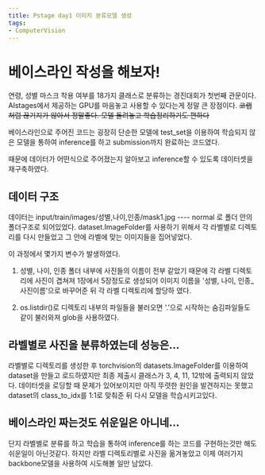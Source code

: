 ```yaml
---
title: Pstage day1 이미지 분류모델 생성
tags:
- ComputerVision
---
```


# 베이스라인 작성을 해보자!
연령, 성별 마스크 착용 여부를 18가지 클래스로 분류하는 경진대회가 첫번째 관문이다.
AIstages에서 제공하는 GPU를 마음놓고 사용할 수 있다는게 정말 큰 장점이다. ~~코랩처럼 끊기지가 않아서 정말좋다. 모델 돌려놓고 학습정리하기도 편하다~~

베이스라인으로 주어진 코드는 굉장히 단순한 모델에 test_set을 이용하여 학습되지 않은 모델을 통하여 inference를 하고 submission까지 완료하는 코드였다.

때문에 데이터가 어떤식으로 주어졌는지 알아보고 inference할 수 있도록 데이터셋을 재구축하였다.

## 데이터 구조
데이터는 input/train/images/성별,나이,인종/mask1.jpg ---- normal 로 폴더 안의 폴더구조로 되어있었다.
dataset.ImageFolder를 사용하기 위해서 각 라벨별로 디렉토리를 다시 만들었고 그 안에 라벨에 맞는 이미지들을 집어넣었다.

이 과정에서 몇가지 변수가 발생하였다.

1. 성별, 나이, 인종 폴더 내부에 사진들의 이름이 전부 같았기 때문에 각 라벨 디렉토리에 사진이 겹쳐져 1장에서 5장정도로 생성되어 이미지 이름을 '성별, 나이, 인종_사진이름'으로 바꾸어준 뒤 각 라벨 디렉토리에 할당하 였다.

2. os.listdir()로 디렉토리 내부의 파일들을 불러오면 '.'으로 시작하는 숨김파일들도 같이 불러와져 glob을 사용하였다.

## 라벨별로 사진을 분류하였는데 성능은...
라벨별로 디렉토리를 생성한 후 torchvision의 datasets.ImageFolder를 이용하여 dataset을 만들고 로드하였지만 최종 제출시 클래스가 3, 4, 11, 12밖에 출력되지 않았다.
데이터셋을 로딩할 때 문제가 있어보이지만 아직 뚜렷한 원인을 발견하지는 못했고 dataset의 class_to_idx를 1:1로 맞춰준 뒤 다시 모델을 학습시키고있다.

## 베이스라인 짜는것도 쉬운일은 아니네...
단지 라벨별로 분류를 하고 학습을 통하여 inference를 하는 코드를 구현하는것만 해도 쉬운일이 아닌것같다.
하지만 라벨 디렉토리별로 사진을 옮겨놓았고 이제 여러가지 backbone모델을 사용하여 시도해볼 일만 남았다.
